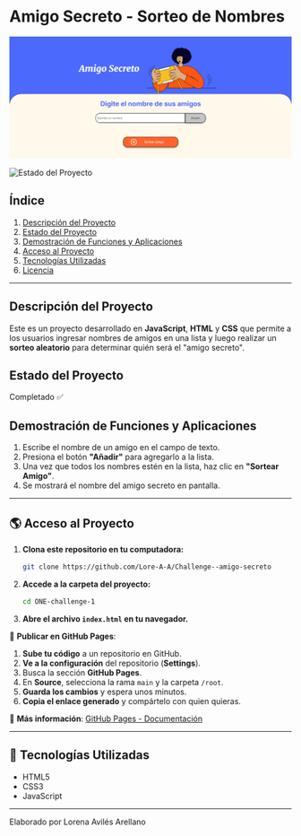 #  Amigo Secreto - Sorteo de Nombres

![Portada del Proyecto](amigo-secreto-portada.png)

![Estado del Proyecto](https://img.shields.io/badge/Estado-Completado-green)

## Índice
1. [Descripción del Proyecto](#-descripción-del-proyecto)
2. [Estado del Proyecto](#-estado-del-proyecto)
3. [Demostración de Funciones y Aplicaciones](#-demostración-de-funciones-y-aplicaciones)
4. [Acceso al Proyecto](#-acceso-al-proyecto)
5. [Tecnologías Utilizadas](#-tecnologías-utilizadas)
6. [Licencia](#-licencia)

---

## Descripción del Proyecto
Este es un proyecto desarrollado en **JavaScript**, **HTML** y **CSS** que permite a los usuarios ingresar nombres de amigos en una lista y luego realizar un **sorteo aleatorio** para determinar quién será el "amigo secreto".

## Estado del Proyecto
Completado ✅

## Demostración de Funciones y Aplicaciones

1. Escribe el nombre de un amigo en el campo de texto.
2. Presiona el botón **"Añadir"** para agregarlo a la lista.
3. Una vez que todos los nombres estén en la lista, haz clic en **"Sortear Amigo"**.
4. Se mostrará el nombre del amigo secreto en pantalla.

---

## 🌎 Acceso al Proyecto

1. **Clona este repositorio en tu computadora:**
   ```bash
   git clone https://github.com/Lore-A-A/Challenge--amigo-secreto
   ```

2. **Accede a la carpeta del proyecto:**
   ```bash
   cd ONE-challenge-1
   ```

3. **Abre el archivo `index.html` en tu navegador.**

📌 **Publicar en GitHub Pages**:
1. **Sube tu código** a un repositorio en GitHub.
2. **Ve a la configuración** del repositorio (**Settings**).
3. Busca la sección **GitHub Pages**.
4. En **Source**, selecciona la rama `main` y la carpeta `/root`.
5. **Guarda los cambios** y espera unos minutos.
6. **Copia el enlace generado** y compártelo con quien quieras.

📌 **Más información**: [GitHub Pages - Documentación](https://pages.github.com/)

---

## 🔧 Tecnologías Utilizadas
- HTML5
- CSS3
- JavaScript

---

Elaborado por Lorena Avilés Arellano 
